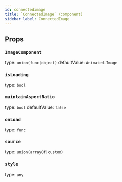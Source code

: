 ```yaml
---
id: connectedimage
title: `ConnectedImage` (component)
sidebar_label: ConnectedImage
---
```



Props
-----

### `ImageComponent`

type: `union(func|object)`
defaultValue: `Animated.Image`


### `isLoading`

type: `bool`


### `maintainAspectRatio`

type: `bool`
defaultValue: `false`


### `onLoad`

type: `func`


### `source`

type: `union(arrayOf|custom)`


### `style`

type: `any`

